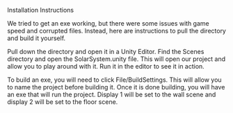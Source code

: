 Installation Instructions

We tried to get an exe working, but there were some issues with game speed and corrupted files. Instead, here are instructions to pull the directory and build it yourself.

Pull down the directory and open it in a Unity Editor. Find the Scenes directory and open the SolarSystem.unity file. This will open our project and allow you to play around with it. Run it in the editor to see it in action.

To build an exe, you will need to click File/BuildSettings. This will allow you to name the project before building it. Once it is done building, you will have an exe that will run the project. Display 1 will be set to the wall scene and display 2 will be set to the floor scene.